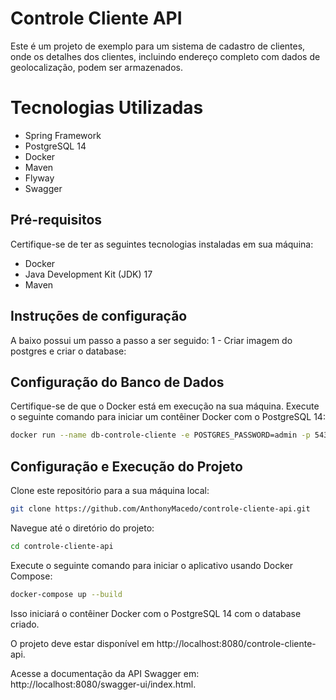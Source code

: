 # Controle Cliente API
Este é um projeto de exemplo para um sistema de cadastro de clientes, onde os detalhes dos clientes, incluindo endereço completo com dados de geolocalização, podem ser armazenados.


# Tecnologias Utilizadas
- Spring Framework
- PostgreSQL 14
- Docker
- Maven
- Flyway
- Swagger
  
## Pré-requisitos
Certifique-se de ter as seguintes tecnologias instaladas em sua máquina:

- Docker
- Java Development Kit (JDK)  17
- Maven

 ## Instruções de configuração

 A baixo possui um passo a passo a ser seguido:
  1 - Criar imagem do postgres e criar o database:

 
  
## Configuração do Banco de Dados
Certifique-se de que o Docker está em execução na sua máquina.
Execute o seguinte comando para iniciar um contêiner Docker com o PostgreSQL 14:
```bash
docker run --name db-controle-cliente -e POSTGRES_PASSWORD=admin -p 5432:5432 -d postgres:14.10-alpine
```
## Configuração e Execução do Projeto
Clone este repositório para a sua máquina local:
```bash
git clone https://github.com/AnthonyMacedo/controle-cliente-api.git
```
Navegue até o diretório do projeto:
```bash
cd controle-cliente-api
```
Execute o seguinte comando para iniciar o aplicativo usando Docker Compose:
```bash
docker-compose up --build
```
Isso iniciará o contêiner Docker com o PostgreSQL 14 com o database criado.

O projeto deve estar disponível em http://localhost:8080/controle-cliente-api.

Acesse a documentação da API Swagger em: http://localhost:8080/swagger-ui/index.html.
